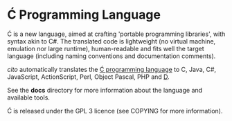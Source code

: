 Ć Programming Language
======================

Ć is a new language, aimed at crafting 'portable programming libraries', with syntax akin to C#.
The translated code is lightweight (no virtual machine, emulation nor large runtime), human-readable
and fits well the target language (including naming conventions and documentation comments).

*cito* automatically translates the [Ć programming language](blob/master/docs/ci.txt)
to C, Java, C#, JavaScript, ActionScript, Perl, Object Pascal, PHP and [D](http://dlang.org/).

See the **docs** directory for more information about the language and available tools.

Ć is released under the GPL 3 licence (see COPYING for more information).